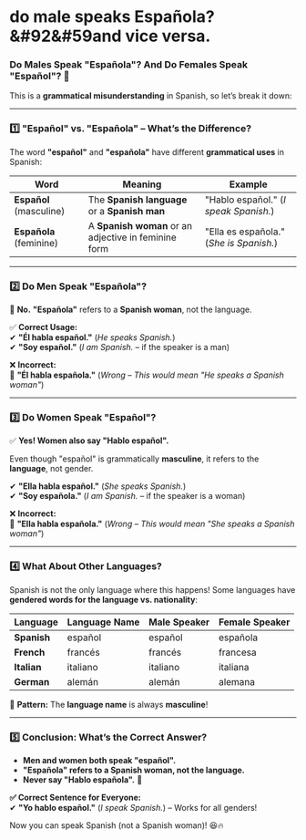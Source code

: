 # do male speaks Española?&#92&#59and vice versa.

### **Do Males Speak "Española"? And Do Females Speak "Español"?** 🤔  

This is a **grammatical misunderstanding** in Spanish, so let’s break it down:

---

### **1️⃣ "Español" vs. "Española" – What’s the Difference?**  
The word **"español"** and **"española"** have different **grammatical uses** in Spanish:

| Word | Meaning | Example |
|------|---------|---------|
| **Español** (masculine) | The **Spanish language** or a **Spanish man** | "Hablo español." (*I speak Spanish.*) |
| **Española** (feminine) | A **Spanish woman** or an adjective in feminine form | "Ella es española." (*She is Spanish.*) |

---

### **2️⃣ Do Men Speak "Española"?**  
🚨 **No.** **"Española"** refers to a **Spanish woman**, not the language.  

✅ **Correct Usage:**  
✔ **"Él habla español."** (*He speaks Spanish.*)  
✔ **"Soy español."** (*I am Spanish.* – if the speaker is a man)  

❌ **Incorrect:**  
🚫 **"Él habla española."** (*Wrong – This would mean "He speaks a Spanish woman"*)  

---

### **3️⃣ Do Women Speak "Español"?**  
✅ **Yes! Women also say "Hablo español".**  

Even though "español" is grammatically **masculine**, it refers to the **language**, not gender.  

✔ **"Ella habla español."** (*She speaks Spanish.*)  
✔ **"Soy española."** (*I am Spanish.* – if the speaker is a woman)  

❌ **Incorrect:**  
🚫 **"Ella habla española."** (*Wrong – This would mean "She speaks a Spanish woman"*)  

---

### **4️⃣ What About Other Languages?**  
Spanish is not the only language where this happens! Some languages have **gendered words for the language vs. nationality**:

| Language | Language Name | Male Speaker | Female Speaker |
|----------|--------------|--------------|--------------|
| **Spanish** | español | español | española |
| **French** | francés | francés | francesa |
| **Italian** | italiano | italiano | italiana |
| **German** | alemán | alemán | alemana |

📌 **Pattern:** The **language name** is always **masculine**!

---

### **5️⃣ Conclusion: What’s the Correct Answer?**  
- **Men and women both speak "español".**  
- **"Española" refers to a Spanish woman, not the language.**  
- **Never say "Hablo española".** 🚫  

**✅ Correct Sentence for Everyone:**  
✔ **"Yo hablo español."** (*I speak Spanish.*) – Works for all genders!  

Now you can speak Spanish (not a Spanish woman)! 😆🔥

